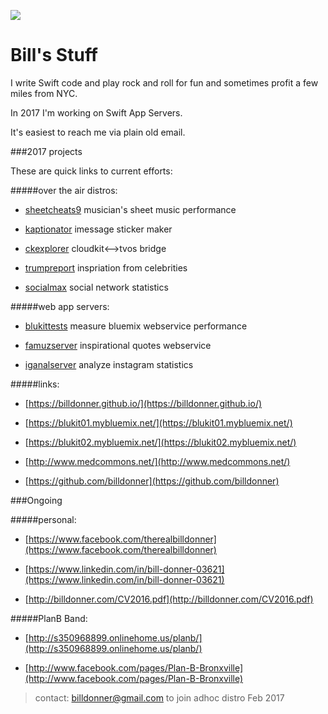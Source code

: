 
![](http://billdonner.com/billpics/flipped.png)

Bill's  Stuff
===============
I write Swift code and play rock and roll for fun and sometimes profit a few miles from NYC. 

In 2017 I'm working on Swift App Servers.

It's easiest to reach me via plain old email.

###2017 projects 

These are quick links to current efforts:

#####over the air distros:

- [sheetcheats9](http://billdonner.com/sc9) musician's sheet music performance

- [kaptionator](https://github.com/billdonner/kaptionator) imessage sticker maker

- [ckexplorer](https://github.com/billdonner/ckexplorer) cloudkit<-->tvos bridge

- [trumpreport](http://billdonner.com/tr) inspriation from celebrities

- [socialmax](https://github.com/billdonner/smxclient01) social network statistics

#####web app servers:

- [blukittests](https://github.com/billdonner/blukit-tests) measure bluemix webservice performance

- [famuzserver](https://github.com/billdonner/faymuzserver) inspirational quotes webservice

- [iganalserver](https://github.com/billdonner/smxserver01) analyze instagram statistics

#####links:

- [https://billdonner.github.io/](https://billdonner.github.io/)

- [https://blukit01.mybluemix.net/](https://blukit01.mybluemix.net/)

- [https://blukit02.mybluemix.net/](https://blukit02.mybluemix.net/)

- [http://www.medcommons.net/](http://www.medcommons.net/)

- [https://github.com/billdonner](https://github.com/billdonner)


###Ongoing 

#####personal:


- [https://www.facebook.com/therealbilldonner](https://www.facebook.com/therealbilldonner)

- [https://www.linkedin.com/in/bill-donner-03621](https://www.linkedin.com/in/bill-donner-03621)

- [http://billdonner.com/CV2016.pdf](http://billdonner.com/CV2016.pdf)

#####PlanB Band:

- [http://s350968899.onlinehome.us/planb/](http://s350968899.onlinehome.us/planb/)

- [http://www.facebook.com/pages/Plan-B-Bronxville](http://www.facebook.com/pages/Plan-B-Bronxville)



>contact: billdonner@gmail.com to join adhoc distro  Feb 2017
